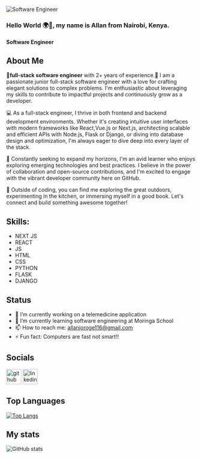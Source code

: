 ![Software Engineer](https://i.pinimg.com/564x/71/b8/59/71b8597599e9f5d7fa269dfdfff73367.jpg)

### Hello World 🌍👋, my name is Allan from Nairobi, Kenya.
#### Software Engineer

## About Me
🌟**full-stack software engineer** with 2+ years of experience.🌟
I am a passionate junior full-stack software engineer with a love for crafting elegant solutions to complex problems. I'm enthusiastic about leveraging my skills to contribute to impactful projects and continuously grow as a developer.

💻 As a full-stack engineer, I thrive in both frontend and backend development environments. Whether it's creating intuitive user interfaces with modern frameworks like React,Vue.js or Next.js, architecting scalable and efficient APIs with Node.js, Flask or Django, or diving into database design and optimization, I'm always eager to dive deep into every layer of the stack.

🔨 Constantly seeking to expand my horizons, I'm an avid learner who enjoys exploring emerging technologies and best practices. I believe in the power of collaboration and open-source contributions, and I'm excited to engage with the vibrant developer community here on GitHub.

🌟 Outside of coding, you can find me exploring the great outdoors, experimenting in the kitchen, or immersing myself in a good book. Let's connect and build something awesome together!


## Skills:

- NEXT JS 
- REACT
-  JS
- HTML
- CSS
- PYTHON
- FLASK
- DJANGO
## Status
- 🔭 I’m currently working on a telemedicine application 
- 🌱 I’m currently learning software engineering at Moringa School 
- 📫 How to reach me: allanjoroge116@gmail.com 
- ⚡ Fun fact: Computers are fast not smart!!

 ## Socials
[<img src='https://cdn.jsdelivr.net/npm/simple-icons@3.0.1/icons/github.svg' alt='github' height='40'>](https://github.com/Allanimated)  [<img src='https://cdn.jsdelivr.net/npm/simple-icons@3.0.1/icons/linkedin.svg' alt='linkedin' height='40'>](https://www.linkedin.com/in/allanjoroge116/)  

## Top Languages
[![Top Langs](https://github-readme-stats.vercel.app/api/top-langs/?username=Allanimated)](https://github.com/anuraghazra/github-readme-stats)

## My stats
![GitHub stats](https://github-readme-stats.vercel.app/api?username=Allanimated&show_icons=true)  

